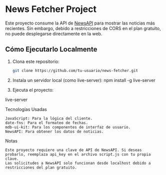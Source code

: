 # News Fetcher Project

Este proyecto consume la API de [NewsAPI](https://newsapi.org/) para mostrar las noticias más recientes. Sin embargo, debido a restricciones de CORS en el plan gratuito, no puede desplegarse directamente en la web.

## Cómo Ejecutarlo Localmente

1. Clona este repositorio:

   ```bash
   git clone https://github.com/tu-usuario/news-fetcher.git

2. Instala un servidor local (como live-server):
npm install -g live-server

3. Ejecuta el proyecto:

live-server

Tecnologías Usadas

    JavaScript: Para la lógica del cliente.
    date-fns: Para el formateo de fechas.
    mdb-ui-kit: Para los componentes de interfaz de usuario.
    NewsAPI: Para obtener los datos de noticias.

Notas

    Este proyecto requiere una clave de API de NewsAPI. Si deseas probarlo, reemplaza api_key en el archivo script.js con tu propia clave.
    Las solicitudes a NewsAPI solo funcionan desde localhost debido a restricciones del plan gratuito.
